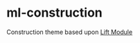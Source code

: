 # ml-construction
Construction theme based upon [Lift Module](https://github.com/basekit-templates/liftmodule)
